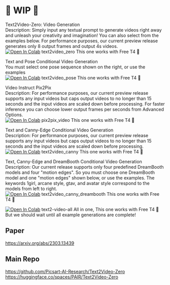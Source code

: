 # 🚦 WIP 🚦

Text2Video-Zero: Video Generation <br />
Description: Simply input any textual prompt to generate videos right away and unleash your creativity and imagination! You can also select from the examples below. For performance purposes, our current preview release generates only 8 output frames and output 4s videos. <br />
[![Open In Colab](https://colab.research.google.com/assets/colab-badge.svg)](https://colab.research.google.com/github/camenduru/text2video-zero-colab/blob/main/text2video_zero.ipynb) text2video_zero This one works with Free T4 🥳 <br />

Text and Pose Conditional Video Generation <br />
You must select one pose sequence shown on the right, or use the examples <br />
[![Open In Colab](https://colab.research.google.com/assets/colab-badge.svg)](https://colab.research.google.com/github/camenduru/text2video-zero-colab/blob/main/text2video_pose.ipynb) text2video_pose This one works with Free T4 🥳 <br />


Video Instruct Pix2Pix <br />
Description: For performance purposes, our current preview release supports any input videos but caps output videos to no longer than 15 seconds and the input videos are scaled down before processing. For faster inference you can choose lower output frames per seconds from Advanced Options. <br />
[![Open In Colab](https://colab.research.google.com/assets/colab-badge.svg)](https://colab.research.google.com/github/camenduru/text2video-zero-colab/blob/main/pix2pix_video.ipynb) pix2pix_video This one works with Free T4 🥳 <br />

Text and Canny-Edge Conditional Video Generation <br />
Description: For performance purposes, our current preview release supports any input videos but caps output videos to no longer than 15 seconds and the input videos are scaled down before processing. <br />
[![Open In Colab](https://colab.research.google.com/assets/colab-badge.svg)](https://colab.research.google.com/github/camenduru/text2video-zero-colab/blob/main/text2video_canny.ipynb) text2video_canny This one works with Free T4 🥳 <br />

Text, Canny-Edge and DreamBooth Conditional Video Generation <br />
Description: Our current release supports only four predefined DreamBooth models and four "motion edges". So you must choose one DreamBooth model and one "motion edges" shown below, or use the examples. The keywords 1girl, arcane style, gtav, and avatar style correspond to the models from left to right. <br />
[![Open In Colab](https://colab.research.google.com/assets/colab-badge.svg)](https://colab.research.google.com/github/camenduru/text2video-zero-colab/blob/main/text2video_canny_dreambooth.ipynb) text2video_canny_dreambooth This one works with Free T4 🥳 <br />

[![Open In Colab](https://colab.research.google.com/assets/colab-badge.svg)](https://colab.research.google.com/github/camenduru/text2video-zero-colab/blob/main/text2video_all.ipynb) text2-video-all All in one, This one works with Free T4 🥳 But we should wait until all example generations are complete!

## Paper 
https://arxiv.org/abs/2303.13439

## Main Repo
https://github.com/Picsart-AI-Research/Text2Video-Zero
https://huggingface.co/spaces/PAIR/Text2Video-Zero